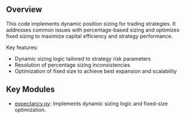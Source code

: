 ## Overview

This code implements dynamic position sizing for trading strategies. It addresses common issues with percentage-based sizing and optimizes fixed sizing to maximize capital efficiency and strategy performance.

Key features:
- Dynamic sizing logic tailored to strategy risk parameters
- Resolution of percentage sizing inconsistencies
- Optimization of fixed size to achieve best expansion and scalability

## Key Modules

- [expectancy.py](./expectancy.py): Implements dynamic sizing logic and fixed-size optimization.
